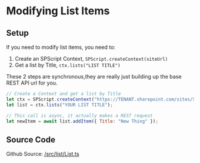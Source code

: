 # Modifying List Items

## Setup

If you need to modify list items, you need to:

1. Create an SPScript Context, `SPScript.createContext(siteUrl)`
2. Get a list by Title, `ctx.lists("LIST TITLE")`

These 2 steps are synchronous,they are really just building up the base REST API url for you.

```javascript
// Create a Context and get a list by Title
let ctx = SPScript.createContext("https://TENANT.sharepoint.com/sites/SITE");
let list = ctx.lists("YOUR LIST TITLE");

// This call is async, it actually makes a REST request
let newItem = await list.addItem({ Title: "New Thing" });
```

## Source Code

Github Source: [/src/list/List.ts](https://github.com/DroopyTersen/spscript/blob/master/src/list/List.ts)
